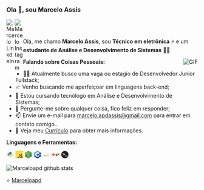 ### Ola 👋, sou Marcelo Assis

<a href="https://www.linkedin.com/in/marceloapd/">
  <img align="left" alt="Marcelo LinkdeIn" width="22px" src="https://cdn.jsdelivr.net/npm/simple-icons@v3/icons/linkedin.svg" />
</a>

<a href="https://www.instagram.com/marcelo.apd/">
  <img align="left" alt="Marcelo Instagram" width="22px" src="https://cdn.jsdelivr.net/npm/simple-icons@v3/icons/instagram.svg" />
</a>

<br />
<br />

Olá, me chamo **Marcelo Assis**, sou **Técnico em eletrônica** ⚡ e um **estudante de Análise e Desenvolvimento de Sistemas** 👨‍💻

  <img align="right" alt="GIF" src="https://i.pinimg.com/originals/e4/26/70/e426702edf874b181aced1e2fa5c6cde.gif" />

**Falando sobre Coisas Pessoais:**
- 👨‍💻 Atualmente busco uma vaga ou estagio de Desenvolvedor Junior Fullstack;
- 📈 Venho buscando me aperfeiçoar em linguagens back-end;
- 💼 Estou cursando tecnólogo em Análise e Desenvolvimento de Sistemas;
- 💬 Pergunte-me sobre qualquer coisa, fico feliz em responder;
- 📫 Envie um e-mail para marcelo.apdassis@gmail.com para entrar em contato comigo..
- 📝 Veja meu [Currículo](https://drive.google.com/file/d/123LjGIPKe98MbUcKgew-1NQqAKujnC4G/view?usp=sharing) para obter mais informações.

**Linguagens e Ferramentas:**  

<code><img height="20" src="https://raw.githubusercontent.com/github/explore/80688e429a7d4ef2fca1e82350fe8e3517d3494d/topics/python/python.png"></code>
<code><img height="20" src="https://raw.githubusercontent.com/github/explore/80688e429a7d4ef2fca1e82350fe8e3517d3494d/topics/javascript/javascript.png"></code>
<code><img height="20" src="https://raw.githubusercontent.com/github/explore/80688e429a7d4ef2fca1e82350fe8e3517d3494d/topics/nodejs/nodejs.png"></code>
<code><img height="20" src="https://raw.githubusercontent.com/github/explore/80688e429a7d4ef2fca1e82350fe8e3517d3494d/topics/cpp/cpp.png"></code>
<code><img height="20" src="https://raw.githubusercontent.com/github/explore/80688e429a7d4ef2fca1e82350fe8e3517d3494d/topics/mysql/mysql.png"></code>
<code><img height="20" src="https://raw.githubusercontent.com/github/explore/80688e429a7d4ef2fca1e82350fe8e3517d3494d/topics/git/git.png"></code>
<code><img height="20" src="https://raw.githubusercontent.com/github/explore/80688e429a7d4ef2fca1e82350fe8e3517d3494d/topics/terminal/terminal.png"></code>

![Marceloapd github stats](https://github-readme-stats.vercel.app/api?username=marceloapd&show_icons=true&hide_border=true)

⭐️ [Marceloapd](https://github.com/marceloapd)
